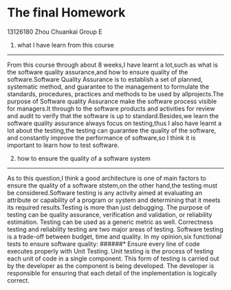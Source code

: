 The final Homework
============
13126180 Zhou Chuankai Group E
1.  what I have learn from this course
--------------

From this course through about 8 weeks,I have learnt a lot,such as what is the software quality assurance,and how to ensure quality of the software.Software Quality Assurance is to establish a set of planned, systematic method, and guarantee to the management to formulate the standards, procedures, practices and methods to be used by allprojects.The purpose of Software quality Assurance make the software process visible for managers.It through to the software products and activities for review and audit to verify that the software is up to standard.Besides,we learn the software quality assurance always focus on testing,thus I also have learnt a lot about the testing,the testing can guarantee the quality of the software, and constantly improve the performance of software,so I think it is important to learn how to test software.

2.  how to ensure the quality of a software system
----------------
As to this question,I think a good architecture is one of main factors to ensure the quality of a software ststem,on the other hand,the testing must be considered.Software testing is any activity aimed at evaluating an attribute or capability of a program or system and determining that it meets its required results.Testing is more than just debugging. The purpose of testing can be quality assurance, verification and validation, or reliability estimation. Testing can be used as a generic metric as well. Correctness testing and reliability testing are two major areas of testing. Software testing is a trade-off between budget, time and quality. In my opinion,six functional tests to ensure software quality:
######*  Ensure every line of code executes properly with Unit Testing.
Unit testing is the process of testing each unit of code in a single component. This form of testing is carried out by the developer as the component is being developed. The developer is responsible for ensuring that each detail of the implementation is logically correct. 

